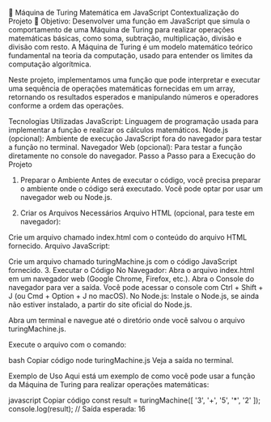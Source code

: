 📜 Máquina de Turing Matemática em JavaScript
Contextualização do Projeto
🎯 Objetivo: Desenvolver uma função em JavaScript que simula o comportamento de uma Máquina de Turing para realizar operações matemáticas básicas, como soma, subtração, multiplicação, divisão e divisão com resto. A Máquina de Turing é um modelo matemático teórico fundamental na teoria da computação, usado para entender os limites da computação algorítmica.

Neste projeto, implementamos uma função que pode interpretar e executar uma sequência de operações matemáticas fornecidas em um array, retornando os resultados esperados e manipulando números e operadores conforme a ordem das operações.

Tecnologias Utilizadas
JavaScript: Linguagem de programação usada para implementar a função e realizar os cálculos matemáticos.
Node.js (opcional): Ambiente de execução JavaScript fora do navegador para testar a função no terminal.
Navegador Web (opcional): Para testar a função diretamente no console do navegador.
Passo a Passo para a Execução do Projeto
1. Preparar o Ambiente
Antes de executar o código, você precisa preparar o ambiente onde o código será executado. Você pode optar por usar um navegador web ou Node.js.

2. Criar os Arquivos Necessários
Arquivo HTML (opcional, para teste em navegador):

Crie um arquivo chamado index.html com o conteúdo do arquivo HTML fornecido.
Arquivo JavaScript:

Crie um arquivo chamado turingMachine.js com o código JavaScript fornecido.
3. Executar o Código
No Navegador:
Abra o arquivo index.html em um navegador web (Google Chrome, Firefox, etc.).
Abra o Console do navegador para ver a saída. Você pode acessar o console com Ctrl + Shift + J (ou Cmd + Option + J no macOS).
No Node.js:
Instale o Node.js, se ainda não estiver instalado, a partir do site oficial do Node.js.

Abra um terminal e navegue até o diretório onde você salvou o arquivo turingMachine.js.

Execute o arquivo com o comando:

bash
Copiar código
node turingMachine.js
Veja a saída no terminal.

Exemplo de Uso
Aqui está um exemplo de como você pode usar a função da Máquina de Turing para realizar operações matemáticas:

javascript
Copiar código
const result = turingMachine([ '3', '+', '5', '*', '2' ]);
console.log(result); // Saída esperada: 16
